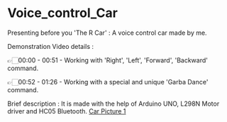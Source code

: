 # Voice_control_Car

Presenting before you 'The R Car' : A voice control car made by me.

Demonstration Video details :

👉🏻00:00 - 00:51 - Working with 'Right', 'Left', 'Forward', 'Backward' command.

👉🏻00:52 - 01:26 - Working with a special and unique 'Garba Dance' command.

Brief description : It is made with the help of Arduino UNO, L298N Motor driver and HC05 Bluetooth.
[Car Picture 1](https://user-images.githubusercontent.com/78155393/149631501-79e14ccc-c742-4e81-a738-ac16c3de71a3.jpg)
